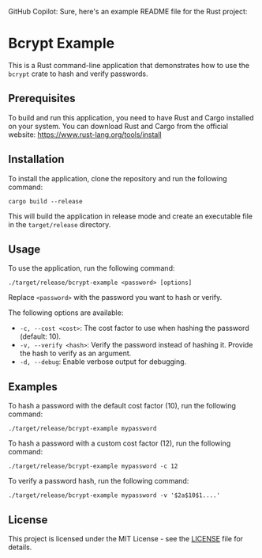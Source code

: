 GitHub Copilot: Sure, here's an example README file for the Rust project:

# Bcrypt Example

This is a Rust command-line application that demonstrates how to use the `bcrypt` crate to hash and verify passwords.

## Prerequisites

To build and run this application, you need to have Rust and Cargo installed on your system. You can download Rust and Cargo from the official website: https://www.rust-lang.org/tools/install

## Installation

To install the application, clone the repository and run the following command:

```
cargo build --release
```

This will build the application in release mode and create an executable file in the `target/release` directory.

## Usage

To use the application, run the following command:

```
./target/release/bcrypt-example <password> [options]
```

Replace `<password>` with the password you want to hash or verify.

The following options are available:

- `-c, --cost <cost>`: The cost factor to use when hashing the password (default: 10).
- `-v, --verify <hash>`: Verify the password instead of hashing it. Provide the hash to verify as an argument.
- `-d, --debug`: Enable verbose output for debugging.

## Examples

To hash a password with the default cost factor (10), run the following command:

```
./target/release/bcrypt-example mypassword
```

To hash a password with a custom cost factor (12), run the following command:

```
./target/release/bcrypt-example mypassword -c 12
```

To verify a password hash, run the following command:

```
./target/release/bcrypt-example mypassword -v '$2a$10$1....'
```

## License

This project is licensed under the MIT License - see the [LICENSE](LICENSE) file for details.

